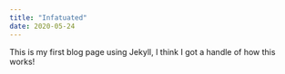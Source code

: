```yaml
---
title: "Infatuated"
date: 2020-05-24
---
```

This is my first blog page using Jekyll, I think I got a handle of how this works!
